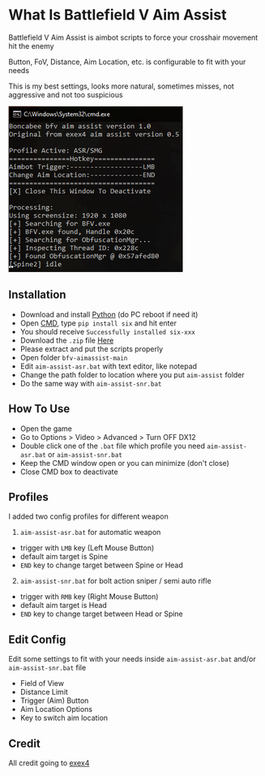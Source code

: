 # What Is Battlefield V Aim Assist
Battlefield V Aim Assist is aimbot scripts to force your crosshair movement hit the enemy

Button, FoV, Distance, Aim Location, etc. is configurable to fit with your needs

This is my best settings, looks more natural, sometimes misses, not aggressive and not too suspicious

![x](https://github.com/boncabee/bfv-aimassist/blob/main/Screenshot%20(231).png)

## Installation
* Download and install [Python](https://www.python.org/downloads/) (do PC reboot if need it)
* Open [CMD](https://grok.lsu.edu/article.aspx?articleid=18026&printable=y), type `pip install six` and hit enter
* You should receive `Successfully installed six-xxx`
* Download the `.zip` file [Here](https://github.com/boncabee/bfv-aimassist/archive/refs/heads/main.zip)
* Please extract and put the scripts properly
* Open folder `bfv-aimassist-main`
* Edit `aim-assist-asr.bat` with text editor, like notepad
* Change the path folder to location where you put `aim-assist` folder
* Do the same way with `aim-assist-snr.bat`

## How To Use
* Open the game
* Go to Options > Video > Advanced > Turn OFF DX12
* Double click one of the `.bat` file which profile you need `aim-assist-asr.bat` or `aim-assist-snr.bat`
* Keep the CMD window open or you can minimize (don't close)
* Close CMD box to deactivate

## Profiles
I added two config profiles for different weapon

1. `aim-assist-asr.bat` for automatic weapon

- trigger with `LMB` key (Left Mouse Button)
- default aim target is Spine
- `END` key to change target between Spine or Head

2. `aim-assist-snr.bat` for bolt action sniper / semi auto rifle

- trigger with `RMB` key (Right Mouse Button)
- default aim target is Head
- `END` key to change target between Head or Spine

## Edit Config
Edit some settings to fit with your needs inside `aim-assist-asr.bat` and/or `aim-assist-snr.bat` file
* Field of View
* Distance Limit
* Trigger (Aim) Button
* Aim Location Options
* Key to switch aim location

## Credit
All credit going to [exex4](https://github.com/exex4)
